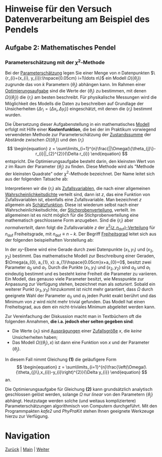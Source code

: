 # Hinweise für den Versuch Datenverarbeitung am Beispiel des Pendels

## Aufgabe 2: Mathematisches Pendel

### Parameterschätzung mit der $\chi^{2}$-Methode

Bei der [Parameterschätzung](https://de.wikipedia.org/wiki/Sch%C3%A4tzfunktion) legen Sie einer Menge von $n$ Datenpunkten $\{r_{i}=(x_{i}, y_{i}):\hspace{0.05cm} i=1\ldots n\}$ ein Modell $\Omega(\{\theta_{j}\})$ zugrunde das von $k$ Parametern $\{\theta_{j}\}$ abhängen kann. Im Rahmen einer [Optimierungsaufgabe](https://de.wikipedia.org/wiki/Optimierungsproblem) sind die Werte der $\{\theta_{j}\}$ zu bestimmen, mit denen $\Omega(\{\theta_{j}\})$ die $\{r_{i}\}$ am besten beschreibt. Für physikalische Messungen wird die Möglichkeit des Modells die Daten zu beschreiben auf Grundlage der Unsicherheiten $\{\Delta r_{i}=(\Delta x_{i}, \Delta y_{i})\}$ eingeschätzt, mit denen die $\{r_{i}\}$ bestimmt wurden. 

Die Übersetzung dieser Aufgabenstellung in ein mathematisches [Modell](https://de.wikipedia.org/wiki/Statistisches_Modell) erfolgt mit Hilfe einer **Kostenfunktion**, die bei der im Praktikum vorwiegend verwendeten Methode zur Parameterschätzung der [Zustandssumme](https://de.wikipedia.org/wiki/Zustandssumme) der Abstände zwischen $\Omega(\{\theta_{j}\})$ und den $\{r_{i}\}$
$$
\begin{equation}
z = \sum\limits_{i=1}^{n}\frac{||\Omega(\{\theta_{j}\}-r_{i}||_{2}^{2}}{\Delta r_{i}}
\end{equation}
$$
entspricht. Die Optimierungsaufgabe besteht darin, den kleinsten Wert von $z$ im Raum der Parameter $\{\theta_{j}\}$ zu finden. Diese Methode wird als "Methode der kleinsten Quadrate" oder $\chi^{2}$-Methode bezeichnet. Der Name leitet sich aus der folgenden Tatsache ab: 

Interpretieren wir die $\{r_{i}\}$ als [Zufallsvariablen](https://de.wikipedia.org/wiki/Zufallsvariable), die nach einer allgemeinen [Wahrscheinlichkeitsdichte](https://de.wikipedia.org/wiki/Wahrscheinlichkeitsdichtefunktion) verteilt sind, dann ist $z$, das eine Funktion von Zufallsvariablen ist, ebenfalls eine Zufallsvariable. Man bezeichnet $z$ allgemein als [Schätzfunktion](https://de.wikipedia.org/wiki/Sch%C3%A4tzfunktion). Diese ist wiederum selbst nach einer Wahrscheinlichkeitsdichte, der [Stichprobenverteilung](https://de.wikipedia.org/wiki/Sch%C3%A4tzfunktion#Stichprobenverteilung), verteilt. Im allgemeinen ist es nicht möglich für die Stichprobenverteilung eine mathematisch geschlossene Form anzugeben. Sind die $\{r_{i}\}$ aber *normalverteilt*, dann folgt die Zufallsvariable $z$ der [$\chi^{2}(z, n_{\mathrm{dof}})$-Verteilung](https://de.wikipedia.org/wiki/Chi-Quadrat-Verteilung)  für $n_{\mathrm{dof}}$ Freiheitsgrade, mit $n_{\mathrm{dof}}\equiv n-k$. Der Begriff [Freiheitsgrad](https://de.wikipedia.org/wiki/Anzahl_der_Freiheitsgrade_(Statistik)) leitet sich aus der folgenden beispielhaften Vorstellung ab: 

In der $xy$-Ebene wird eine Gerade durch zwei Datenpunkte $(x_{1}, y_{1})$ und $(x_{2}, y_{2})$ bestimmt. Das mathematische Modell zur Beschreibung einer Geraden, $\Omega(a_{0}, a_{1}, x): a_{1}\hspace{0.05cm}x+a_{0}=0$, besitzt zwei Parameter $a_{0}$ und $a_{1}$. Durch die Punkte $(x_{1}, y_{1})$ und $(x_{2}, y_{2})$ sind $a_{0}$ und $a_{1}$ eindeutig bestimmt und es besteht keine Freiheit die Parameter zu variieren. Ein Modell, das genauso viele Parameter besitzt, wie Messpunkte zur Anpassung zur Verfügung stehen, bezeichnet man als *saturiert*. Sobald ein weiterer Punkt $(x_{3}, y_{3})$ hinzukommt ist nicht mehr garantiert, dass $\Omega$ durch geeignete Wahl der Parameter $a_{0}$ und $a_{1}$ jeden Punkt exakt berührt und das Minimum von $z$ wird nicht mehr trivial gefunden. Das Modell hat einen Freiheitsgrad, aus dem ein nicht-triviales Minimum abgeleitet werden kann.  

Zur Vereinfachung der Diskussion macht man in Textbüchern oft die folgenden Annahmen, **die i.a. jedoch eher selten gegeben sind**:  

- Die Werte $\{x_{i}\}$ sind [Ausprägungen](https://de.wikipedia.org/wiki/Statistische_Variable) einer [Zufallsgröße](https://de.wikipedia.org/wiki/Zufallsvariable) $x$, die *keine* Unsicherheiten haben;
- Das Modell $\Omega(\{\theta_{j}\},x)$ ist dann eine Funktion von $x$ und der Parameter $\{\theta_{j}\}$.

In diesem Fall nimmt Gleichung **(1)** die geläufigere Form 
$$
\begin{equation}
z = \sum\limits_{i=1}^{n}\frac{\left(\Omega(\{\theta_{j}\},x_{i})-y_{i}\right)^{2}}{\Delta y_{i}}
\end{equation}
$$
an. 

Die Optimierungsaufgabe für Gleichung **(2)** kann grundsätzlich analytisch geschlossen gelöst werden, solange $\Omega$ nur *linear* von den Parametern $\{\theta_{j}\}$ abhängt. Heutzutage werden solche (und weitaus kompliziertere) Parameterschätzungen algorithmisch von Computern durchgeführt. Mit den Programmpakten *kafe2* und *PhyPraKit* stehen Ihnen geeignete Werkzeuge hierzu zur Verfügung. 

# Navigation

[Zurück](https://gitlab.kit.edu/kit/etp-lehre/p1-praktikum/students/-/blob/main/Vorversuch/doc/Hinweise-Aufgabe-2.md) | [Main](https://gitlab.kit.edu/kit/etp-lehre/p1-praktikum/students/-/tree/main/Vorversuch) | [Weiter](https://gitlab.kit.edu/kit/etp-lehre/p1-praktikum/students/-/blob/main/Vorversuch/doc/Hinweise-Aufgabe-2-b.md)

